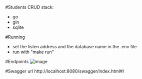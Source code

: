 #Students CRUD
stack:

- go
- gin
- sqlite

#Running

- set the listen address and the database name in the .env file
- run with "make run"

#Endpoints
![image](https://github.com/tomekzakrzewski/go-students/assets/73447026/dcb81c10-50e0-42c8-85cc-862237329c73)

#Swagger url
http://localhost:8080/swagger/index.html#/
